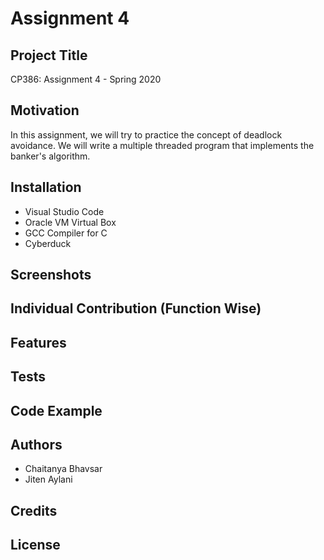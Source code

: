 # Assignment 4

## Project Title

CP386: Assignment 4 - Spring 2020

## Motivation

In this assignment, we will try to practice the concept of deadlock avoidance. We will write a multiple threaded program that implements the banker's algorithm. 

## Installation 

- Visual Studio Code
- Oracle VM Virtual Box
- GCC Compiler for C
- Cyberduck

## Screenshots 

## Individual Contribution (Function Wise)

## Features

## Tests

## Code Example

## Authors
- Chaitanya Bhavsar 
- Jiten Aylani

## Credits

## License 



